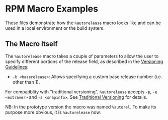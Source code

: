 # RPM Macro Examples

These files demonstrate how the `%autorelease` macro looks like and can be used in a local
environment or the build system.

## The Macro Itself

The `%autorelease` macro takes a couple of parameters to allow the user to specify different
portions of the release field, as described in the [Versioning
Guidelines](https://docs.fedoraproject.org/en-US/packaging-guidelines/Versioning/#_simple_versioning):

* `-b <baserelease>`: Allows specifying a custom base release number (i.e. other than 1).

For compatiblity with "traditional versioning", `%autorelease` accepts `-p`, `-e <extraver>` and  `-s <snapinfo>`.
See [Traditional Versioning](https://fedora-infra.github.io/rpmautospec-docs/autorelease.html#traditional-versioning-with-part-of-the-upstream-version-information-in-the-release-field)
for details.

NB: In the prototype version the macro was named `%autorel`. To make its purpose more obvious, it is
`%autorelease` now.
